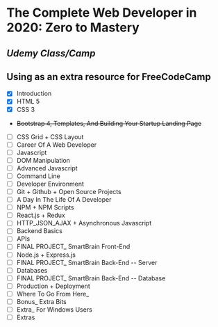 # The Complete Web Developer in 2020: Zero to Mastery
_Udemy Class/Camp_
---
Using as an extra resource for FreeCodeCamp
---
- [x] Introduction
- [x] HTML 5
- [x] CSS 3
- ~~Bootstrap 4, Templates, And Building Your Startup Landing Page~~
- [ ] CSS Grid + CSS Layout
- [ ] Career Of A Web Developer
- [ ] Javascript
- [ ] DOM Manipulation
- [ ] Advanced Javascript
- [ ] Command Line
- [ ] Developer Environment
- [ ] Git + Github + Open Source Projects
- [ ] A Day In The Life Of A Developer
- [ ] NPM + NPM Scripts
- [ ] React.js + Redux
- [ ] HTTP_JSON_AJAX + Asynchronous Javascript
- [ ] Backend Basics
- [ ] APIs
- [ ] FINAL PROJECT_ SmartBrain Front-End
- [ ] Node.js + Express.js
- [ ] FINAL PROJECT_ SmartBrain Back-End -- Server
- [ ] Databases
- [ ] FINAL PROJECT_ SmartBrain Back-End -- Database
- [ ] Production + Deployment
- [ ] Where To Go From Here_
- [ ] Bonus_ Extra Bits
- [ ] Extra_ For Windows Users
- [ ] Extras
